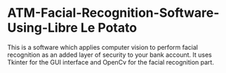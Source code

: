 # ATM-Facial-Recognition-Software-Using-Libre Le Potato
This is a software which applies computer vision to perform facial recognition as an added layer of security to your bank account. It uses Tkinter for the GUI interface and OpenCv for the facial recognition part.
